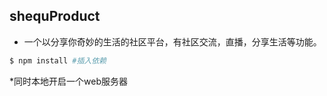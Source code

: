 ## shequProduct
* 一个以分享你奇妙的生活的社区平台，有社区交流，直播，分享生活等功能。

``` bash
$ npm install #插入依赖

```
*同时本地开启一个web服务器
